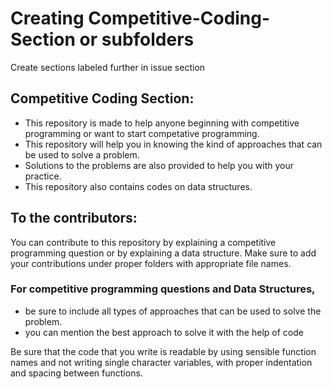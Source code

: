 
# Creating Competitive-Coding-Section or subfolders
Create sections labeled further in issue section


## Competitive Coding Section:

- This repository is made to help anyone beginning with competitive programming or want to start competative programming.
- This repository will help you in knowing the kind of approaches that can be used to solve a problem.
- Solutions to the problems are also provided to help you with your practice.
- This repository also contains codes on data structures.



## To the contributors:

You can contribute to this repository by explaining a competitive programming question or by explaining a data structure.
Make sure to add your contributions under proper folders with appropriate file names.

### For competitive programming questions and Data Structures, 
- be sure to include all types of approaches that can be used to solve the problem.
- you can mention the best approach to solve it with the help of code

Be sure that the code that you write is readable by using sensible function names and not writing single character variables, with proper indentation and spacing between functions.
